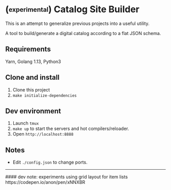 # (<sub><sup>experimental</sup></sub>) Catalog Site Builder

This is an attempt to generalize previous projects into a useful utility.

A tool to build/generate a digital catalog according to a flat JSON schema.

## Requirements

Yarn, Golang 1.13, Python3

## Clone and install

1. Clone this project
2. `make initialize-dependencies`

## Dev environment

1. Launch `tmux`
2. `make up` to start the servers and hot compilers/reloader.
3. Open `http://localhost:8888`

## Notes

- Edit `./config.json` to change ports.

<hr>
#### dev note: experiments using grid layout for item lists
https://codepen.io/anon/pen/xNNXBR
